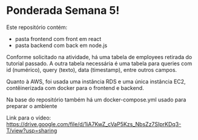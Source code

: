 # Ponderada Semana 5!

Este repositório contém:
- pasta frontend com front em react
- pasta backend com back em node.js

Conforme solicitado na atividade, há uma tabela de employees retirada do tutorial passado. A outra tabela necessária é uma tabela para queries com id (numérico), query (texto), data (timestamp), entre outros campos.

Quanto à AWS, foi usada uma instância RDS e uma única instância EC2, contêinerizada com docker para o frontend e backend.

Na base do repositório também há um docker-compose.yml usado para preparar o ambiente

Link para o vídeo: https://drive.google.com/file/d/1iA7KwZ_cVaP5Kzs_NbsZz7SIprKDq3-T/view?usp=sharing
